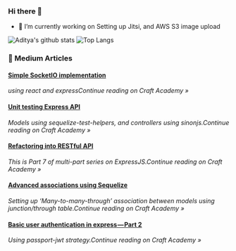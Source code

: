 ### Hi there 👋

- 🔭 I’m currently working on Setting up Jitsi, and AWS S3 image upload

![Aditya's github stats](https://github-readme-stats.vercel.app/api?username=kianaditya&count_private=true&show_icons=true)
![Top Langs](https://github-readme-stats.vercel.app/api/top-langs/?username=kianaditya)

### 📙 Medium Articles

<!--START_SECTION:feed-->
#### [Simple SocketIO implementation](https:&#x2F;&#x2F;medium.com&#x2F;craft-academy&#x2F;simple-socketio-implementation-d8e506d7626a?source&#x3D;rss-98456604b7f3------2) 
*using react and expressContinue reading on Craft Academy »*
#### [Unit testing Express API](https:&#x2F;&#x2F;medium.com&#x2F;craft-academy&#x2F;unit-testing-express-api-c55cb709b3ac?source&#x3D;rss-98456604b7f3------2) 
*Models using sequelize-test-helpers, and controllers using sinonjs.Continue reading on Craft Academy »*
#### [Refactoring into RESTful API](https:&#x2F;&#x2F;medium.com&#x2F;craft-academy&#x2F;refactoring-into-restful-api-5741fc60766b?source&#x3D;rss-98456604b7f3------2) 
*This is Part 7 of multi-part series on ExpressJS.Continue reading on Craft Academy »*
#### [Advanced associations using Sequelize](https:&#x2F;&#x2F;medium.com&#x2F;craft-academy&#x2F;advanced-associations-using-sequelize-93290f196c12?source&#x3D;rss-98456604b7f3------2) 
*Setting up ‘Many-to-many-through’ association between models using junction&#x2F;through table.Continue reading on Craft Academy »*
#### [Basic user authentication in express — Part 2](https:&#x2F;&#x2F;medium.com&#x2F;craft-academy&#x2F;basic-user-authentication-in-express-part-2-4d55681e41f6?source&#x3D;rss-98456604b7f3------2) 
*Using passport-jwt strategy.Continue reading on Craft Academy »*
<!--END_SECTION:feed-->
